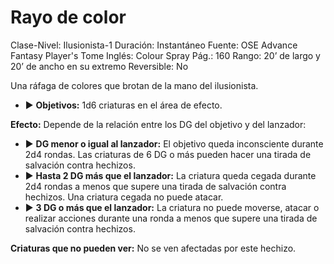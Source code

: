 # Rayo de color

Clase-Nivel: Ilusionista-1
Duración: Instantáneo
Fuente: OSE Advance Fantasy Player's Tome
Inglés: Colour Spray
Pág.: 160
Rango: 20’ de largo y 20’ de ancho en su extremo
Reversible: No

Una ráfaga de colores que brotan de la mano del ilusionista. 

- ▶ **Objetivos:** 1d6 criaturas en el área de efecto.

**Efecto:** Depende de la relación entre los DG del objetivo y del lanzador: 

- ▶ **DG menor o igual al lanzador:** El objetivo queda inconsciente durante 2d4 rondas. Las criaturas de 6 DG o más pueden hacer una tirada de salvación contra hechizos.
- ▶ **Hasta 2 DG más que el lanzador:** La criatura queda cegada durante 2d4 rondas a menos que supere una tirada de salvación contra hechizos. Una criatura cegada no puede atacar.
- ▶ **3 DG o más que el lanzador:** La criatura no puede moverse, atacar o realizar acciones durante una ronda a menos que supere una tirada de salvación contra hechizos.

**Criaturas que no pueden ver:** No se ven afectadas por este hechizo.